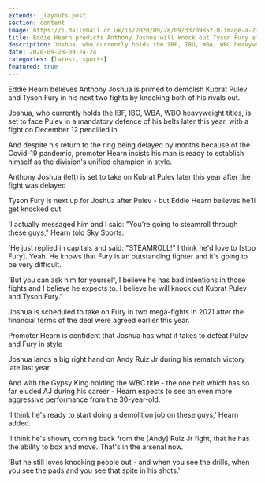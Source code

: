 ```yaml
---
extends: _layouts.post
section: content
image: https://i.dailymail.co.uk/1s/2020/09/28/09/33709852-0-image-a-22_1601280433799.jpg 
title: Eddie Hearn predicts Anthony Joshua will knock out Tyson Fury after steamrolling Kubrat Pulev 
description: Joshua, who currently holds the IBF, IBO, WBA, WBO heavyweight titles, is set to face Pulev in a mandatory defence of his belts later this year, with a fight on December 12 pencilled in. 
date: 2020-09-28-09-24-24 
categories: [latest, sports] 
featured: true 
--- 
```

Eddie Hearn believes Anthony Joshua is primed to demolish Kubrat Pulev and Tyson Fury in his next two fights by knocking both of his rivals out.

Joshua, who currently holds the IBF, IBO, WBA, WBO heavyweight titles, is set to face Pulev in a mandatory defence of his belts later this year, with a fight on December 12 pencilled in.

And despite his return to the ring being delayed by months because of the Covid-19 pandemic, promoter Hearn insists his man is ready to establish himself as the division's unified champion in style.  

Anthony Joshua (left) is set to take on Kubrat Pulev later this year after the fight was delayed

Tyson Fury is next up for Joshua after Pulev - but Eddie Hearn believes he'll get knocked out

'I actually messaged him and I said: "You're going to steamroll through these guys," Hearn told Sky Sports.

'He just replied in capitals and said: "STEAMROLL!" I think he'd love to [stop Fury]. Yeah. He knows that Fury is an outstanding fighter and it's going to be very difficult. 

'But you can ask him for yourself, I believe he has bad intentions in those fights and I believe he expects to. I believe he will knock out Kubrat Pulev and Tyson Fury.'

Joshua is scheduled to take on Fury in two mega-fights in 2021 after the financial terms of the deal were agreed earlier this year.

Promoter Hearn is confident that Joshua has what it takes to defeat Pulev and Fury in style

Joshua lands a big right hand on Andy Ruiz Jr during his rematch victory late last year

And with the Gypsy King holding the WBC title - the one belt which has so far eluded AJ during his career - Hearn expects to see an even more aggressive performance from the 30-year-old.  

'I think he's ready to start doing a demolition job on these guys,' Hearn added. 

'I think he's shown, coming back from the [Andy] Ruiz Jr fight, that he has the ability to box and move. That's in the arsenal now. 

'But he still loves knocking people out - and when you see the drills, when you see the pads and you see that spite in his shots.'


